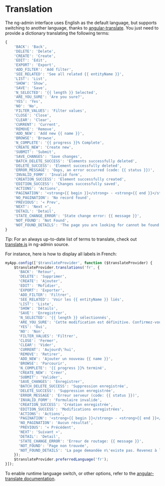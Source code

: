 # Translation

The ng-admin interface uses English as the default language, but supports switching to another language, thanks to [angular-translate](https://angular-translate.github.io/). You just need to provide a dictionary translating the following terms:

```js
{
    'BACK': 'Back',
    'DELETE': 'Delete',
    'CREATE': 'Create',
    'EDIT': 'Edit',
    'EXPORT': 'Export',
    'ADD_FILTER': 'Add filter',
    'SEE_RELATED': 'See all related {{ entityName }}',
    'LIST': 'List',
    'SHOW': 'Show',
    'SAVE': 'Save',
    'N_SELECTED': '{{ length }} Selected',
    'ARE_YOU_SURE': 'Are you sure?',
    'YES': 'Yes',
    'NO': 'No',
    'FILTER_VALUES': 'Filter values',
    'CLOSE': 'Close',
    'CLEAR': 'Clear',
    'CURRENT': 'Current',
    'REMOVE': 'Remove',
    'ADD_NEW': 'Add new {{ name }}',
    'BROWSE': 'Browse',
    'N_COMPLETE': '{{ progress }}% Complete',
    'CREATE_NEW': 'Create new',
    'SUBMIT': 'Submit',
    'SAVE_CHANGES': 'Save changes',
    'BATCH_DELETE_SUCCESS': 'Elements successfully deleted',
    'DELETE_SUCCESS': 'Element successfully deleted',
    'ERROR_MESSAGE': 'Oops, an error occurred (code: {{ status }})',
    'INVALID_FORM': 'Invalid form',
    'CREATION_SUCCESS': 'Element successfully created',
    'EDITION_SUCCESS': 'Changes successfully saved',
    'ACTIONS': 'Actions',
    'PAGINATION': '<strong>{{ begin }}</strong> - <strong>{{ end }}</strong> of <strong>{{ total }}</strong>',
    'NO_PAGINATION': 'No record found',
    'PREVIOUS': '« Prev',
    'NEXT': 'Next »',
    'DETAIL': 'Detail',
    'STATE_CHANGE_ERROR': 'State change error: {{ message }}',
    'NOT_FOUND': 'Not Found',
    'NOT_FOUND_DETAILS': 'The page you are looking for cannot be found. Take a break before trying again.',
}
```

*Tip*: For an always up-to-date list of terms to translate, check out [translate.js](https://github.com/marmelab/ng-admin/blob/master/src/javascripts/ng-admin/Main/config/translate.js) in ng-admin source.

For instance, here is how to display all labels in French:

```js
myApp.config(['$translateProvider', function ($translateProvider) {
    $translateProvider.translations('fr', {
      'BACK': 'Retour',
      'DELETE': 'Supprimer',
      'CREATE': 'Ajouter',
      'EDIT': 'Mofidier',
      'EXPORT': 'Exporter',
      'ADD_FILTER': 'Filtrer',
      'SEE_RELATED': 'Voir les {{ entityName }} liés',
      'LIST': 'Liste',
      'SHOW': 'Détails',
      'SAVE': 'Enregistrer',
      'N_SELECTED': '{{ length }} sélectionnés',
      'ARE_YOU_SURE': 'Cette modification est définitive. Confirmez-vous ?',
      'YES': 'Oui',
      'NO': 'Non',
      'FILTER_VALUES': 'Filtrer',
      'CLOSE': 'Fermer',
      'CLEAR': 'Vider',
      'CURRENT': 'Aujourd\'hui',
      'REMOVE': 'Retirer',
      'ADD_NEW': 'Ajouter un nouveau {{ name }}',
      'BROWSE': 'Parcourir',
      'N_COMPLETE': '{{ progress }}% terminé',
      'CREATE_NEW': 'Créer',
      'SUBMIT': 'Valider',
      'SAVE_CHANGES': 'Enregistrer',
      'BATCH_DELETE_SUCCESS': 'Suppression enregistrée',
      'DELETE_SUCCESS': 'Suppression enregistrée',
      'ERROR_MESSAGE': 'Erreur serveur (code: {{ status }})',
      'INVALID_FORM': 'Formulaire invalide',
      'CREATION_SUCCESS': 'Création enregistrée',
      'EDITION_SUCCESS': 'Modifications enregistrées',
      'ACTIONS': 'Actions',
      'PAGINATION': '<strong>{{ begin }}</strong> - <strong>{{ end }}</strong> sur <strong>{{ total }}</strong>',
      'NO_PAGINATION': 'Aucun résultat',
      'PREVIOUS': '« Précédent',
      'NEXT': 'Suivant »',
      'DETAIL': 'Detail',
      'STATE_CHANGE_ERROR': 'Erreur de routage: {{ message }}',
      'NOT_FOUND': 'Page non trouvée',
      'NOT_FOUND_DETAILS': 'La page demandée n\'existe pas. Revenez à la page précédente et essayez autre chose.',
    });
    $translateProvider.preferredLanguage('fr');
}]);
```

To enable runtime language switch, or other options, refer to the [angular-translate documentation](http://angular-translate.github.io/docs/#/guide).
